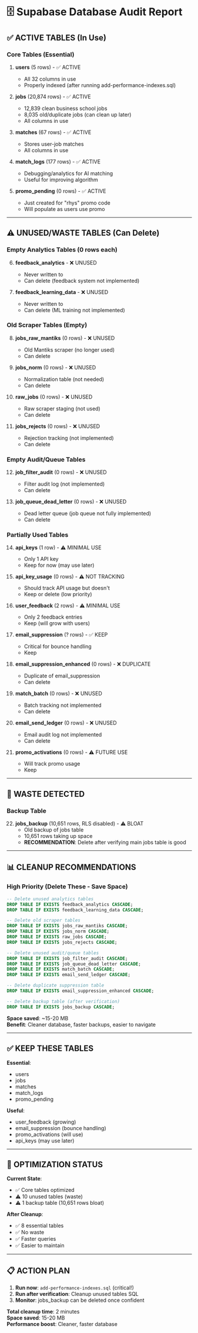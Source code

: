# 🗄️ Supabase Database Audit Report

## ✅ ACTIVE TABLES (In Use)

### **Core Tables** (Essential)
1. **users** (5 rows) - ✅ ACTIVE
   - All 32 columns in use
   - Properly indexed (after running add-performance-indexes.sql)
   
2. **jobs** (20,874 rows) - ✅ ACTIVE
   - 12,839 clean business school jobs
   - 8,035 old/duplicate jobs (can clean up later)
   - All columns in use
   
3. **matches** (67 rows) - ✅ ACTIVE
   - Stores user-job matches
   - All columns in use

4. **match_logs** (177 rows) - ✅ ACTIVE
   - Debugging/analytics for AI matching
   - Useful for improving algorithm

5. **promo_pending** (0 rows) - ✅ ACTIVE
   - Just created for "rhys" promo code
   - Will populate as users use promo

---

## ⚠️ UNUSED/WASTE TABLES (Can Delete)

### **Empty Analytics Tables** (0 rows each)
6. **feedback_analytics** - ❌ UNUSED
   - Never written to
   - Can delete (feedback system not implemented)

7. **feedback_learning_data** - ❌ UNUSED
   - Never written to
   - Can delete (ML training not implemented)

### **Old Scraper Tables** (Empty)
8. **jobs_raw_mantiks** (0 rows) - ❌ UNUSED
   - Old Mantiks scraper (no longer used)
   - Can delete

9. **jobs_norm** (0 rows) - ❌ UNUSED
   - Normalization table (not needed)
   - Can delete

10. **raw_jobs** (0 rows) - ❌ UNUSED
    - Raw scraper staging (not used)
    - Can delete

11. **jobs_rejects** (0 rows) - ❌ UNUSED
    - Rejection tracking (not implemented)
    - Can delete

### **Empty Audit/Queue Tables**
12. **job_filter_audit** (0 rows) - ❌ UNUSED
    - Filter audit log (not implemented)
    - Can delete

13. **job_queue_dead_letter** (0 rows) - ❌ UNUSED
    - Dead letter queue (job queue not fully implemented)
    - Can delete

### **Partially Used Tables**
14. **api_keys** (1 row) - ⚠️ MINIMAL USE
    - Only 1 API key
    - Keep for now (may use later)

15. **api_key_usage** (0 rows) - ⚠️ NOT TRACKING
    - Should track API usage but doesn't
    - Keep or delete (low priority)

16. **user_feedback** (2 rows) - ⚠️ MINIMAL USE
    - Only 2 feedback entries
    - Keep (will grow with users)

17. **email_suppression** (? rows) - ✅ KEEP
    - Critical for bounce handling
    - Keep

18. **email_suppression_enhanced** (0 rows) - ❌ DUPLICATE
    - Duplicate of email_suppression
    - Can delete

19. **match_batch** (0 rows) - ❌ UNUSED
    - Batch tracking not implemented
    - Can delete

20. **email_send_ledger** (0 rows) - ❌ UNUSED
    - Email audit log not implemented
    - Can delete

21. **promo_activations** (0 rows) - ⚠️ FUTURE USE
    - Will track promo usage
    - Keep

---

## 🧹 **WASTE DETECTED**

### **Backup Table**
22. **jobs_backup** (10,651 rows, RLS disabled) - ⚠️ BLOAT
    - Old backup of jobs table
    - 10,651 rows taking up space
    - **RECOMMENDATION**: Delete after verifying main jobs table is good

---

## 📊 **CLEANUP RECOMMENDATIONS**

### **High Priority** (Delete These - Save Space)
```sql
-- Delete unused analytics tables
DROP TABLE IF EXISTS feedback_analytics CASCADE;
DROP TABLE IF EXISTS feedback_learning_data CASCADE;

-- Delete old scraper tables
DROP TABLE IF EXISTS jobs_raw_mantiks CASCADE;
DROP TABLE IF EXISTS jobs_norm CASCADE;
DROP TABLE IF EXISTS raw_jobs CASCADE;
DROP TABLE IF EXISTS jobs_rejects CASCADE;

-- Delete unused audit/queue tables
DROP TABLE IF EXISTS job_filter_audit CASCADE;
DROP TABLE IF EXISTS job_queue_dead_letter CASCADE;
DROP TABLE IF EXISTS match_batch CASCADE;
DROP TABLE IF EXISTS email_send_ledger CASCADE;

-- Delete duplicate suppression table
DROP TABLE IF EXISTS email_suppression_enhanced CASCADE;

-- Delete backup table (after verification)
DROP TABLE IF EXISTS jobs_backup CASCADE;
```

**Space saved**: ~15-20 MB  
**Benefit**: Cleaner database, faster backups, easier to navigate

---

## ✅ **KEEP THESE TABLES**

**Essential**:
- users
- jobs
- matches
- match_logs
- promo_pending

**Useful**:
- user_feedback (growing)
- email_suppression (bounce handling)
- promo_activations (will use)
- api_keys (may use later)

---

## 🎯 **OPTIMIZATION STATUS**

**Current State**:
- ✅ Core tables optimized
- ⚠️ 10 unused tables (waste)
- ⚠️ 1 backup table (10,651 rows bloat)

**After Cleanup**:
- ✅ 8 essential tables
- ✅ No waste
- ✅ Faster queries
- ✅ Easier to maintain

---

## 📋 **ACTION PLAN**

1. **Run now**: `add-performance-indexes.sql` (critical!)
2. **Run after verification**: Cleanup unused tables SQL
3. **Monitor**: jobs_backup can be deleted once confident

**Total cleanup time**: 2 minutes  
**Space saved**: 15-20 MB  
**Performance boost**: Cleaner, faster database


